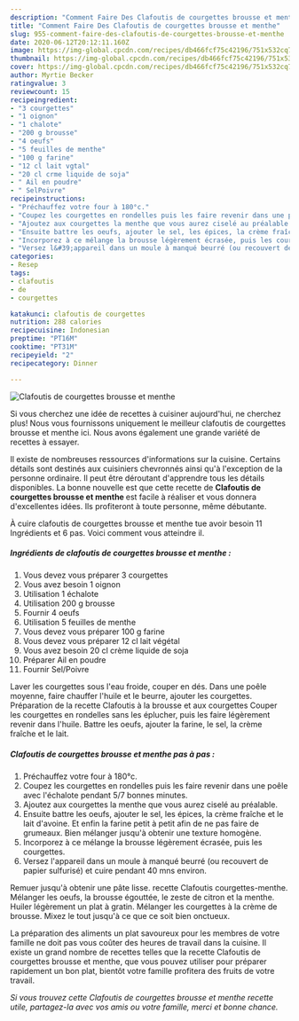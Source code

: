 ```yaml
---
description: "Comment Faire Des Clafoutis de courgettes brousse et menthe"
title: "Comment Faire Des Clafoutis de courgettes brousse et menthe"
slug: 955-comment-faire-des-clafoutis-de-courgettes-brousse-et-menthe
date: 2020-06-12T20:12:11.160Z
image: https://img-global.cpcdn.com/recipes/db466fcf75c42196/751x532cq70/clafoutis-de-courgettes-brousse-et-menthe-photo-principale-de-la-recette.jpg
thumbnail: https://img-global.cpcdn.com/recipes/db466fcf75c42196/751x532cq70/clafoutis-de-courgettes-brousse-et-menthe-photo-principale-de-la-recette.jpg
cover: https://img-global.cpcdn.com/recipes/db466fcf75c42196/751x532cq70/clafoutis-de-courgettes-brousse-et-menthe-photo-principale-de-la-recette.jpg
author: Myrtie Becker
ratingvalue: 3
reviewcount: 15
recipeingredient:
- "3 courgettes"
- "1 oignon"
- "1 chalote"
- "200 g brousse"
- "4 oeufs"
- "5 feuilles de menthe"
- "100 g farine"
- "12 cl lait vgtal"
- "20 cl crme liquide de soja"
- " Ail en poudre"
- " SelPoivre"
recipeinstructions:
- "Préchauffez votre four à 180°c."
- "Coupez les courgettes en rondelles puis les faire revenir dans une poêle avec l&#39;échalote pendant 5/7 bonnes minutes."
- "Ajoutez aux courgettes la menthe que vous aurez ciselé au préalable."
- "Ensuite battre les oeufs, ajouter le sel, les épices, la crème fraîche et le lait d&#39;avoine. Et enfin la farine petit à petit afin de ne pas faire de grumeaux. Bien mélanger jusqu&#39;à obtenir une texture homogène."
- "Incorporez à ce mélange la brousse légèrement écrasée, puis les courgettes."
- "Versez l&#39;appareil dans un moule à manqué beurré (ou recouvert de papier sulfurisé) et cuire pendant 40 mns environ."
categories:
- Resep
tags:
- clafoutis
- de
- courgettes

katakunci: clafoutis de courgettes 
nutrition: 288 calories
recipecuisine: Indonesian
preptime: "PT16M"
cooktime: "PT31M"
recipeyield: "2"
recipecategory: Dinner

---
```



![Clafoutis de courgettes brousse et menthe](https://img-global.cpcdn.com/recipes/db466fcf75c42196/751x532cq70/clafoutis-de-courgettes-brousse-et-menthe-photo-principale-de-la-recette.jpg)

Si vous cherchez une idée de recettes à cuisiner aujourd'hui, ne cherchez plus! Nous vous fournissons uniquement le meilleur clafoutis de courgettes brousse et menthe ici. Nous avons également une grande variété de recettes à essayer.

Il existe de nombreuses ressources d'informations sur la cuisine. Certains détails sont destinés aux cuisiniers chevronnés ainsi qu'à l'exception de la personne ordinaire. Il peut être déroutant d'apprendre tous les détails disponibles. La bonne nouvelle est que cette recette de <strong> Clafoutis de courgettes brousse et menthe </strong> est facile à réaliser et vous donnera d'excellentes idées. Ils profiteront à toute personne, même débutante.

<!--inarticleads1-->

À cuire clafoutis de courgettes brousse et menthe tue avoir besoin 11 Ingrédients et 6 pas. Voici comment vous atteindre il.

##### Ingrédients de clafoutis de courgettes brousse et menthe :

1. Vous devez vous préparer 3 courgettes
1. Vous avez besoin 1 oignon
1. Utilisation 1 échalote
1. Utilisation 200 g brousse
1. Fournir 4 oeufs
1. Utilisation 5 feuilles de menthe
1. Vous devez vous préparer 100 g farine
1. Vous devez vous préparer 12 cl lait végétal
1. Vous avez besoin 20 cl crème liquide de soja
1. Préparer  Ail en poudre
1. Fournir  Sel/Poivre


Laver les courgettes sous l&#39;eau froide, couper en dés. Dans une poêle moyenne, faire chauffer l&#39;huile et le beurre, ajouter les courgettes. Préparation de la recette Clafoutis à la brousse et aux courgettes Couper les courgettes en rondelles sans les éplucher, puis les faire légèrement revenir dans l&#39;huile. Battre les oeufs, ajouter la farine, le sel, la crème fraîche et le lait. 

<!--inarticleads2-->

##### Clafoutis de courgettes brousse et menthe pas à pas :

1. Préchauffez votre four à 180°c.
1. Coupez les courgettes en rondelles puis les faire revenir dans une poêle avec l&#39;échalote pendant 5/7 bonnes minutes.
1. Ajoutez aux courgettes la menthe que vous aurez ciselé au préalable.
1. Ensuite battre les oeufs, ajouter le sel, les épices, la crème fraîche et le lait d&#39;avoine. Et enfin la farine petit à petit afin de ne pas faire de grumeaux. Bien mélanger jusqu&#39;à obtenir une texture homogène.
1. Incorporez à ce mélange la brousse légèrement écrasée, puis les courgettes.
1. Versez l&#39;appareil dans un moule à manqué beurré (ou recouvert de papier sulfurisé) et cuire pendant 40 mns environ.


Remuer jusqu&#39;à obtenir une pâte lisse. recette Clafoutis courgettes-menthe. Mélanger les oeufs, la brousse égouttée, le zeste de citron et la menthe. Huiler légèrement un plat à gratin. Mélanger les courgettes à la crème de brousse. Mixez le tout jusqu&#39;à ce que ce soit bien onctueux. 

<!--inarticleads1-->

<p>
La préparation des aliments un plat savoureux pour les membres de votre famille ne doit pas vous coûter des heures de travail dans la cuisine. Il existe un grand nombre de recettes telles que la recette Clafoutis de courgettes brousse et menthe, que vous pouvez utiliser pour préparer rapidement un bon plat, bientôt votre famille profitera des fruits de votre travail.
</p>

<p>
<i>Si vous trouvez cette Clafoutis de courgettes brousse et menthe recette utile, partagez-la avec vos amis ou votre famille, merci et bonne chance.</i>
</p>
